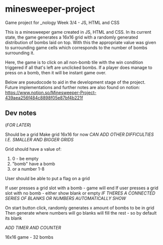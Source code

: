 # minesweeper-project
Game project for _nology Week 3/4 - JS, HTML and CSS

This is a minesweeper game created in JS, HTML and CSS. In its current state, the game generates a 16x16 grid with a randomly generated distribution of bombs laid on top. With this the appropriate value was given to surrounding game cells which corresponds to the number of bombs surrounding it.

Here, the game is to click on all non-bomb tile with the win condition triggered if all that's left are unclicked bombs. If a player does manage to press on a bomb, then it will be instant game over.

Below are pseudocode to aid in the development stage of the project. Future implementations and further notes are also found on notion: https://www.notion.so/Minesweeper-Project-439aea256f484c8898f05e87bf4b221f


## Dev notes
(*FOR LATER*)

Should be a grid
  Make grid 16x16 for now 
    *CAN ADD OTHER DIFFICULTIES I.E. SMALLER AND BIGGER GRIDS*

Grid should have a value of:
  1. 0 - be empty
  2. "bomb" have a bomb
  3. or a number 1-8

User should be able to put a flag on a grid 

If user presses a grid slot with a bomb - game will end
If user presses a grid slot with no bomb - either show blank or empty
  *IF THERES A CONNECTED SERIES OF BLANKS OR NUMBERS AUTOMATICALLY SHOW*

On start button click, randomly generates x amount of bombs to be in grid 
  Then generate where numbers will go 
    blanks will fill the rest - so by default its blank
    
*ADD TIMER AND COUNTER*

16x16 game - 32 bombs

